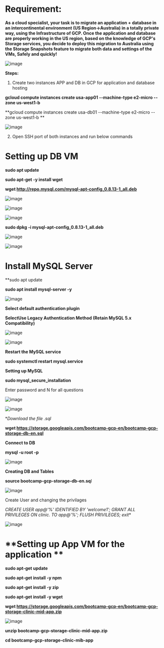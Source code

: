 # **Requirement:**

**As a cloud specialist, your task is to migrate an application + database in an intercontinental environment (US Region->Australia) in a totally private way, 
using the Infrastructure of GCP. Once the application and database are properly working in the US region, based on the knowledge of GCP's Storage services, 
you decide to deploy this migration to Australia using the Storage Snapshots feature to migrate both data and settings of the VMs, Safely and quickly!**

![image](https://user-images.githubusercontent.com/52160164/131011350-2763e56b-c947-45f5-9794-cc27d35cd2dc.png)

**Steps:**

1. Create two instances APP and DB in GCP for application and database hosting

**gcloud compute instances create usa-app01 --machine-type e2-micro --zone us-west1-b** 

**gcloud compute instances create usa-db01 --machine-type e2-micro --zone us-west1-b **

![image](https://user-images.githubusercontent.com/52160164/131012792-f22ff0e4-8126-4745-9f1b-9eb16e75948a.png)

2. Open SSH port of both instances and run below commands 

# **Setting up DB VM**

**sudo apt update** 

**sudo apt-get -y install wget**

**wget http://repo.mysql.com/mysql-apt-config_0.8.13-1_all.deb**

![image](https://user-images.githubusercontent.com/52160164/131013489-6ec541fe-5bcc-4d9f-93e2-93882eb63266.png)

![image](https://user-images.githubusercontent.com/52160164/131013618-da1b839a-383c-421a-b11a-e9171a41128e.png)

![image](https://user-images.githubusercontent.com/52160164/131013940-1b5b0cd0-1402-4f77-a29e-888627bfee0e.png)

**sudo dpkg -i mysql-apt-config_0.8.13-1_all.deb**

![image](https://user-images.githubusercontent.com/52160164/131014115-dc918fda-6628-4bda-9327-e89ce8f03b58.png)

![image](https://user-images.githubusercontent.com/52160164/131014336-9e148c1e-919f-4f8e-8ddc-1d41192594a9.png)

# **Install MySQL Server**

**sudo apt update

**sudo apt install mysql-server -y**

![image](https://user-images.githubusercontent.com/52160164/131014566-5d2378d5-85d1-4be2-a5b4-70728d351334.png)

**Select default authentication plugin**

**SelectUse Legacy Authentication Method (Retain MySQL 5.x Compatibility)**

![image](https://user-images.githubusercontent.com/52160164/131014626-ae0e3262-7487-4f13-9da9-280c0ca7b85b.png)

![image](https://user-images.githubusercontent.com/52160164/131014849-d030f73b-3cf1-4255-b261-7084c4e0dd98.png)

**Restart the MySQL service**

**sudo systemctl restart mysql.service**

**Setting up MySQL**

**sudo mysql_secure_installation**

Enter password and N for all questions

![image](https://user-images.githubusercontent.com/52160164/131015312-ce030e9c-74c5-4297-be63-8715b754e0e3.png)

![image](https://user-images.githubusercontent.com/52160164/131015465-5d82ef04-b904-4a89-ba7a-6db9d402817a.png)

**Download the file *.sql**

**wget https://storage.googleapis.com/bootcamp-gcp-en/bootcamp-gcp-storage-db-en.sql**

**Connect to DB**

**mysql -u root -p**

![image](https://user-images.githubusercontent.com/52160164/131015859-2d531a9e-eb8a-4778-91d2-98a871eca92a.png)

**Creating DB and Tables**

**source bootcamp-gcp-storage-db-en.sq**l

![image](https://user-images.githubusercontent.com/52160164/131015992-682074ec-b765-41ee-9e84-200f0a6c1d0e.png)

Create User and changing the privilages

**CREATE USER app@'%' IDENTIFIED BY 'welcome1';
GRANT ALL PRIVILEGES ON clinic.* TO app@'%';
FLUSH PRIVILEGES; 
exit**

![image](https://user-images.githubusercontent.com/52160164/131016755-a490a718-a0e1-46e1-b3c6-6e243c6ad26b.png)


# **Setting up App VM for the application **

**sudo apt-get update**

**sudo apt-get install -y npm**

**sudo apt-get install -y zip**

**sudo apt-get install -y wget**

**wget https://storage.googleapis.com/bootcamp-gcp-en/bootcamp-gcp-storage-clinic-mid-app.zip**

![image](https://user-images.githubusercontent.com/52160164/131020600-67fa2744-6cb0-478f-931c-426f4e6f2b62.png)

**unzip bootcamp-gcp-storage-clinic-mid-app.zip**

**cd bootcamp-gcp-storage-clinic-mib-app**



























